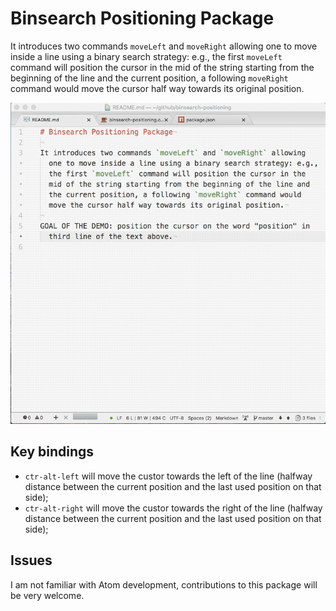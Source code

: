 # Binsearch Positioning Package

It introduces two commands `moveLeft` and `moveRight` allowing one to move inside a line using a binary search strategy: e.g., the first `moveLeft` command will position the cursor in the mid of the string starting from the beginning of the line and the current position, a following `moveRight` command would move the cursor half way towards its original position.

![demo](demo.gif)

## Key bindings

- `ctr-alt-left` will move the custor towards the left of the line (halfway distance between the current position and the last used position on that side);
- `ctr-alt-right` will move the custor towards the right of the line (halfway distance between the current position and the last used position on that side);

## Issues

I am not familiar with Atom development, contributions to this package will be very welcome.
